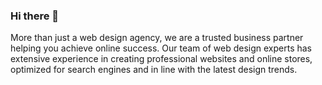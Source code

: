 ### Hi there 👋
More than just a web design agency, we are a trusted business partner helping you achieve online success. Our team of web design experts has extensive experience in creating professional websites and online stores, optimized for search engines and in line with the latest design trends.


<!--
**netimagio/netimagio** is a ✨ _special_ ✨ repository because its `README.md` (this file) appears on your GitHub profile.

Here are some ideas to get you started:

- 🔭 I’m currently working on ...
- 🌱 I’m currently learning ...
- 👯 I’m looking to collaborate on ...
- 🤔 I’m looking for help with ...
- 💬 Ask me about ...
- 📫 How to reach me: ...
- 😄 Pronouns: ...
- ⚡ Fun fact: ...
-->
